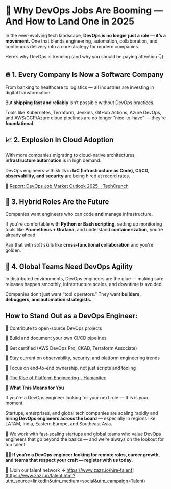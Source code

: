 # **🚀 Why DevOps Jobs Are Booming — And How to Land One in 2025**

In the ever-evolving tech landscape, **DevOps is no longer just a role — it’s a movement.** One that blends engineering, automation, collaboration, and continuous delivery into a core strategy for modern companies. 

Here’s why DevOps is trending (and why you should be paying attention 👇): 
 

## **🔥 1. Every Company Is Now a Software Company**

From banking to healthcare to logistics — all industries are investing in digital transformation. 

 But **shipping fast and reliably** isn’t possible without DevOps practices. 

Tools like Kubernetes, Terraform, Jenkins, GitHub Actions, Azure DevOps, and AWS/GCP/Azure cloud pipelines are no longer "nice-to-have" — they’re __foundational__.  

## **📈 2. Explosion in Cloud Adoption** 

With more companies migrating to cloud-native architectures, **infrastructure automation** is in high demand. 

 DevOps engineers with skills in **IaC (Infrastructure as Code), CI/CD, observability, and security** are being hired at record rates. 

 🔗 [Report: DevOps Job Market Outlook 2025 – TechCrunch]()

 

## **🧠 3. Hybrid Roles Are the Future** 

Companies want engineers who can code **and** manage infrastructure.  

 If you're comfortable with **Python or Bash scripting,** setting up monitoring tools like **Prometheus + Grafana,** and understand **containerization,** you're already ahead. 
 
 Pair that with soft skills like **cross-functional collaboration** and you're golden. 



## **💼 4. Global Teams Need DevOps Agility** 

In distributed environments, DevOps engineers are the glue — making sure releases happen smoothly, infrastructure scales, and downtime is avoided.  

Companies don’t just want “tool operators.” They want **builders, debuggers, and automation strategists.**
 

## **How to Stand Out as a DevOps Engineer:** 

🔹 Contribute to open-source DevOps projects 

 🔹 Build and document your own CI/CD pipelines 

 🔹 Get certified (AWS DevOps Pro, CKAD, Terraform Associate) 

 🔹 Stay current on observability, security, and platform engineering trends

 🔹 Focus on end-to-end ownership, not just scripts and tooling 

 🔗 [The Rise of Platform Engineering – Humanitec]()

 **👀 What This Means for You**

 If you're a DevOps engineer looking for your next role — this is your moment. 

Startups, enterprises, and global tech companies are scaling rapidly and **hiring DevOps engineers across the board** — especially in regions like LATAM, India, Eastern Europe, and Southeast Asia. 

💼 We work with fast-scaling startups and global teams who value DevOps engineers that go beyond the basics — and we’re always on the lookout for top talent. 

**🧑‍💻 If you’re a DevOps engineer looking for remote roles, career growth, and teams that respect your craft — register with us today.**

🔗 [Join our talent network → https://www.zazz.io/hire-talent](https://www.zazz.io/talent.html?utm_source=linkedIn&utm_medium=social&utm_campaign=Talent)



